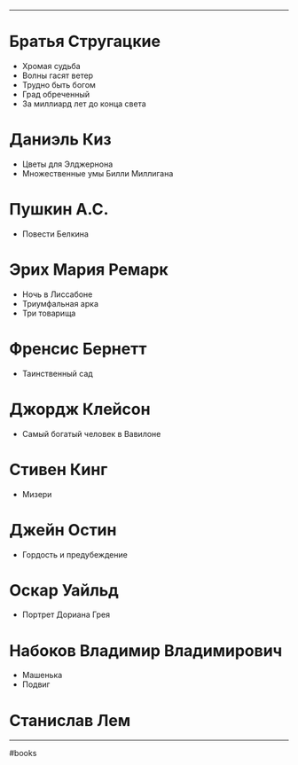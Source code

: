 * * *
#  Братья Стругацкие
- Хромая судьба
- Волны гасят ветер
- Трудно быть богом
- Град обреченный 
- За миллиард лет до конца света
# Даниэль Киз
-  Цветы для Элджернона
- Множественные умы Билли Миллигана

# Пушкин А.С.
- Повести Белкина

# Эрих Мария Ремарк
- Ночь в Лиссабоне
- Триумфальная арка
- Три товарища

# Френсис Бернетт
- Таинственный сад

# Джордж Клейсон
- Самый богатый человек в Вавилоне

# Стивен Кинг
- Мизери

# Джейн Остин
- Гордость и предубеждение

# Оскар Уайльд
- Портрет Дориана Грея

# Набоков Владимир Владимирович
- Машенька
- Подвиг

# Станислав Лем




* * *
#books


